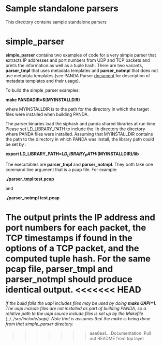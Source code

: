 Sample standalone parsers
=========================

This directory contains sample standalone parsers

# simple_parser

**simple_parser** contains two examples of code for a very simple
parser that extracts IP addresses and port numbers from UDP and TCP packets and
prints the information as well as a tuple hash. There are two variants,
**parser_tmpl** that uses metadata templates and **parser_notmpl** that does
not use metadata templates (see PANDA Parser [document](documentation/parser.md)
for description of metadata templates and their usage).

To build the simple_parser examples:

**make PANDADIR=$(MYINSTALLDIR)**

where MYINSTALLDIR is to the path for the directory in which the target files
were installed when building PANDA.

The parser binaries load the siphash and panda shared libraries at run time.
Please set LD_LIBRARY_PATH to include the lib directory the directory where
PANDA files were installed. Assuming that MYINSTALLDIR contains the path
to the directory in which PANDA was install, the library path could be set by :

**export LD_LIBRARY_PATH=$LD_LIBRARY_PATH:$(MYINSTALLDIR)/lib**

The executables are **parser_tmpl** and **parser_notmpl**. They both take one
command line argument that is a pcap file. For example:

**./parser_tmpl test.pcap**

and

**./parser_notmpl test.pcap**

The output prints the IP address and port numbers for each packet, the
TCP timestamps if found in the options of a TCP packet, and the computed
tuple hash. For the same pcap file, **parser_tmpl** and **parser_notmpl**
should produce identical output.
<<<<<<< HEAD
=======

*If the build fails the uapi includes files may be used by doing
**make UAPI=1**. The uapi include files are not installed as part of
building PANDA, so a relative path to the uapi source include files is
set up by the Makefile (../../src/include/uapi). Note that is assumes that the
make is being done from that simple_parser directory.*
>>>>>>> aae6ea1... Documentation: Pull out README from top layer
